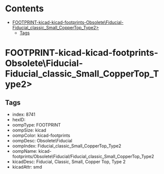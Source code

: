 



Contents
========

* [FOOTPRINT-kicad-kicad-footprints-Obsolete\Fiducial-Fiducial_classic_Small_CopperTop_Type2>](#footprint-kicad-kicad-footprints-obsoletefiducial-fiducial_classic_small_coppertop_type2)
	* [Tags](#tags)

# FOOTPRINT-kicad-kicad-footprints-Obsolete\Fiducial-Fiducial_classic_Small_CopperTop_Type2>

## Tags

- index: 8741
- hexID: 
- oompType: FOOTPRINT
- oompSize: kicad
- oompColor: kicad-footprints
- oompDesc: Obsolete\Fiducial
- oompIndex: Fiducial_classic_Small_CopperTop_Type2
- oompName: kicad-footprints/Obsolete\Fiducial/Fiducial_classic_Small_CopperTop_Type2
- kicadDesc: Fiducial, Classic, Small, Copper Top, Type 2
- kicadAttr: smd
